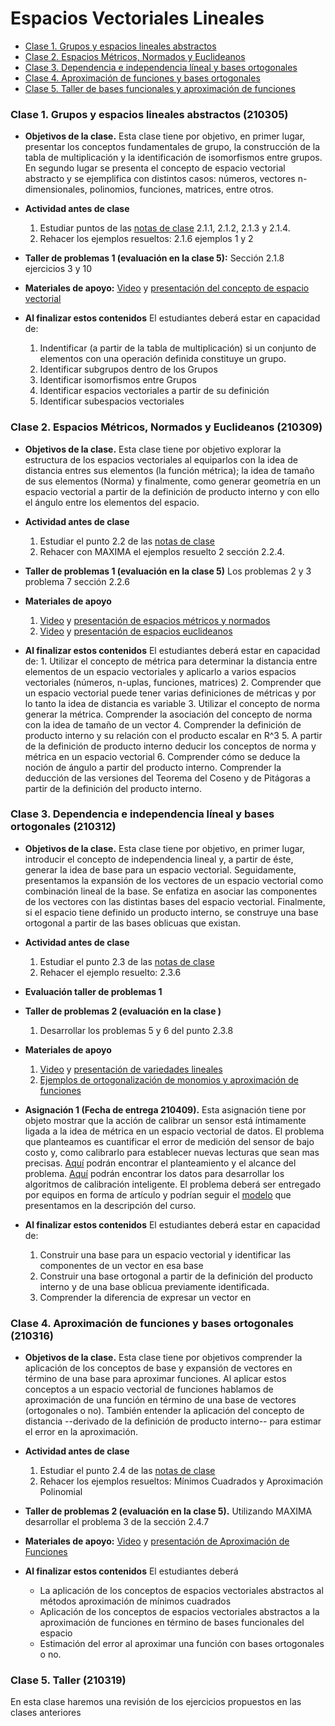 # Espacios Vectoriales Lineales
+ [Clase 1. Grupos y espacios lineales abstractos](#Clase1)
+ [Clase 2. Espacios Métricos, Normados y Euclideanos](#Clase2)
+ [Clase 3. Dependencia e independencia líneal y bases ortogonales](#Clase3)
+ [Clase 4. Aproximación de funciones y bases ortogonales](#Clase4)
+ [Clase 5. Taller de bases funcionales y aproximación de funciones](#Clase5)

<a name="Clase1"></a>
### Clase 1. Grupos y espacios lineales abstractos (210305)
+ **Objetivos de la clase.** Esta clase tiene por objetivo, en primer lugar, presentar los conceptos fundamentales de grupo, la construcción de la tabla de multiplicación  y la identificación de isomorfismos entre grupos. En segundo lugar se presenta el concepto de espacio vectorial abstracto y se ejemplifica con distintos casos: números, vectores n-dimensionales, polinomios, funciones, matrices, entre otros.

+ **Actividad antes de clase**
   1. Estudiar puntos de las [notas de clase](https://github.com/nunezluis/MisCursos/blob/main/MetMat1S20B/Materiales/LibrosArticulos/VolumenUNO.pdf) 2.1.1, 2.1.2, 2.1.3 y 2.1.4.
   2. Rehacer los ejemplos resueltos: 2.1.6 ejemplos 1 y 2

+ **Taller de problemas 1 (evaluación en la clase 5):** Sección 2.1.8 ejercicios 3 y 10
+ **Materiales de apoyo:** [Video](https://youtu.be/aiv3E_Nofko) y [presentación del concepto de espacio vectorial](https://github.com/nunezluis/MisCursos/blob/main/MetMat1S20B/Materiales/Presentaciones/2_1GruposEspaciosVectoriales.pdf)

+ **Al finalizar estos contenidos** El estudiantes deberá estar en capacidad de:
   1. Indentificar (a partir de la tabla de multiplicación) si un conjunto de elementos con una operación definida constituye un grupo.
   2. Identificar subgrupos dentro de los Grupos
   3. Identificar isomorfismos entre Grupos
   4. Identificar espacios vectoriales a partir de su definición
   5. Identificar subespacios vectoriales

<a name="Clase2"></a>
### Clase 2. Espacios Métricos, Normados y Euclideanos (210309)
+ **Objetivos de la clase.** Esta clase tiene por objetivo explorar la estructura de los espacios vectoriales al equiparlos con la idea de distancia entres sus elementos (la función métrica); la idea de tamaño de sus elementos (Norma) y finalmente, como generar geometría en un espacio vectorial a partir de la definición de producto interno y con ello el ángulo entre los elementos del espacio.

+ **Actividad antes de clase**
   1. Estudiar el punto 2.2 de las [notas de clase](https://github.com/nunezluis/MisCursos/blob/main/MetMat1S20B/Materiales/LibrosArticulos/VolumenUNO.pdf)
   2. Rehacer con MAXIMA el ejemplos resuelto 2 sección 2.2.4.
+ **Taller de problemas 1 (evaluación en la clase 5)** Los problemas 2 y 3 problema 7 sección 2.2.6
+ **Materiales de apoyo**
   1. [Video](https://youtu.be/la9Gnhc0uFg) y [presentación de espacios métricos y normados](https://github.com/nunezluis/MisCursos/blob/main/MetMat1S20B/Materiales/Presentaciones/2_2EspaciosMetricos.pdf)
   2. [Video](https://youtu.be/rQ59n-wr9X8) y [presentación de espacios euclideanos](https://github.com/nunezluis/MisCursos/blob/main/MetMat1S20B/Materiales/Presentaciones/2_23EspaciosEuclideanos.pdf)

+ **Al finalizar estos contenidos** El estudiantes deberá estar en capacidad de:
      1. Utilizar el concepto de métrica para determinar la distancia entre elementos de un espacio vectoriales y aplicarlo a varios espacios vectoriales (números, n-uplas, funciones, matrices)
      2. Comprender que un espacio vectorial puede tener varias definiciones de métricas y por lo tanto la idea de distancia es variable
      3. Utilizar el concepto de norma generar la métrica. Comprender la asociación del concepto de norma con la idea de tamaño de un vector
      4. Comprender la definición de producto interno y su relación con el producto escalar en R^3
      5. A partir de la definición de producto interno deducir los conceptos de norma y métrica en un espacio vectorial
      6. Comprender cómo se deduce la noción de ángulo a partir del producto interno. Comprender la deducción de las versiones del Teorema del Coseno y de Pitágoras a partir de la definición del producto interno.


<a name="Clase3"></a>
### Clase 3. Dependencia e independencia líneal y bases ortogonales (210312)
+ **Objetivos de la clase.** Esta clase tiene por objetivo, en primer lugar, introducir el concepto de independencia lineal y, a partir de éste, generar la idea de base para un espacio vectorial. Seguidamente, presentamos la expansión de los vectores de un espacio vectorial como combinación lineal de la base. Se enfatiza en asociar las componentes de los vectores con las distintas bases del espacio vectorial. Finalmente, si el espacio tiene definido un producto interno, se construye una base ortogonal a partir de las bases oblicuas que existan.
+ **Actividad antes de clase**
   1. Estudiar el punto 2.3 de las [notas de clase](https://github.com/nunezluis/MisCursos/blob/main/MetMat1S20B/Materiales/LibrosArticulos/VolumenUNO.pdf)
   2. Rehacer el ejemplo resuelto: 2.3.6
+ **Evaluación taller de problemas 1**
+ **Taller de problemas 2 (evaluación en la clase )**
   1. Desarrollar los problemas 5 y 6 del punto 2.3.8
+ **Materiales de apoyo**
    1. [Video](https://youtu.be/TVwa7wJ0N9I) y [presentación de variedades lineales](https://github.com/nunezluis/MisCursos/blob/main/MetMat1S20B/Materiales/Presentaciones/2_3IndependeLineal.pdf)
    2. [Ejemplos de ortogonalización de monomios y aproximación de funciones](https://htmlpreview.github.io/?https://github.com/nunezluis/MisCursos/blob/main/MetMat1S20B/Materiales/ScriptMetMat1/BasesFuncionales/BasesFuncionales.html)

+ **Asignación 1 (Fecha de entrega 210409).** Esta asignación tiene por objeto mostrar que la acción de calibrar un sensor está íntimamente ligada a la idea de métrica en un espacio vectorial de datos. El problema que planteamos es cuantificar el error de medición del sensor de bajo costo y, como calibrarlo para establecer nuevas lecturas que sean mas precisas. [Aquí](https://github.com/nunezluis/MisCursos/blob/main/MetMat1S20B/Asignaciones/TallerDistancias.pdf) podrán encontrar el planteamiento y el alcance del problema. [Aquí](https://github.com/nunezluis/MisCursos/tree/main/MetMat1S20B/Asignaciones/Datos) podrán encontrar los datos para desarrollar los algoritmos de calibración inteligente.
El problema deberá ser entregado por equipos en forma de artículo y podrían seguir el [modelo](https://www.overleaf.com/read/hfqvjnjwngnp) que presentamos en la descripción del curso.  


+ **Al finalizar estos contenidos** El estudiantes deberá estar en capacidad de:
   1. Construir una base para un espacio vectorial y identificar las componentes de un vector en esa base
   2. Construir una base ortogonal a partir de la definición del producto interno y de una base oblicua previamente identificada.
   3. Comprender la diferencia de expresar un vector en

<a name="Clase4"></a>
### Clase 4. Aproximación de funciones y bases ortogonales (210316)
+ **Objetivos de la clase.** Esta clase tiene por objetivos comprender la aplicación de los conceptos de base y expansión de vectores en término de una base para aproximar funciones. Al aplicar estos conceptos a un espacio vectorial de funciones hablamos de aproximación de una función en término de una base de vectores (ortogonales o no). También entender la aplicación del concepto de distancia --derivado de la definición de producto interno-- para estimar el error en la aproximación.
+ **Actividad antes de clase**
   1. Estudiar el punto 2.4 de las [notas de clase](https://github.com/nunezluis/MisCursos/blob/main/MetMat1S20B/Materiales/LibrosArticulos/VolumenUNO.pdf)
   2. Rehacer los ejemplos resueltos: Mínimos Cuadrados y Aproximación Polinomial

+ **Taller de problemas 2 (evaluación en la clase 5).** Utilizando MAXIMA desarrollar el problema 3 de la sección 2.4.7

+ **Materiales de apoyo:** [Video](https://youtu.be/3f6HkYM3sQM) y [presentación de Aproximación de Funciones](https://github.com/nunezluis/MisCursos/blob/main/MetMat1S20B/Materiales/Presentaciones/2_4AproximacionFunciones.pdf)
+ **Al finalizar estos contenidos** El estudiantes deberá
   + La aplicación de los conceptos de espacios vectoriales abstractos al métodos aproximación de mínimos cuadrados
   + Aplicación de los conceptos de espacios vectoriales abstractos a la aproximación de funciones en término de bases funcionales del espacio
   + Estimación del error al aproximar una función con bases ortogonales o no.

<a name="Clase5"></a>
### Clase 5. Taller (210319)
En esta clase haremos una revisión de los ejercicios propuestos en las clases anteriores   
